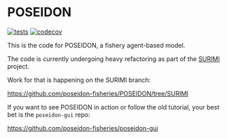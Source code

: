 POSEIDON
========

[![tests](https://github.com/poseidon-fisheries/POSEIDON/actions/workflows/tests.yml/badge.svg)](https://github.com/poseidon-fisheries/POSEIDON/actions/workflows/tests.yml) [![codecov](https://codecov.io/gh/poseidon-fisheries/POSEIDON/branch/main/graph/badge.svg)](https://codecov.io/gh/poseidon-fisheries/POSEIDON)

This is the code for POSEIDON, a fishery agent-based model.

The code is currently undergoing heavy refactoring as part of the [SURIMI](https://www.surimi-project.eu/) project.

Work for that is happening on the SURIMI branch:

https://github.com/poseidon-fisheries/POSEIDON/tree/SURIMI

If you want to see POSEIDON in action or follow the old tutorial, your best bet is the `poseidon-gui` repo:

https://github.com/poseidon-fisheries/poseidon-gui
